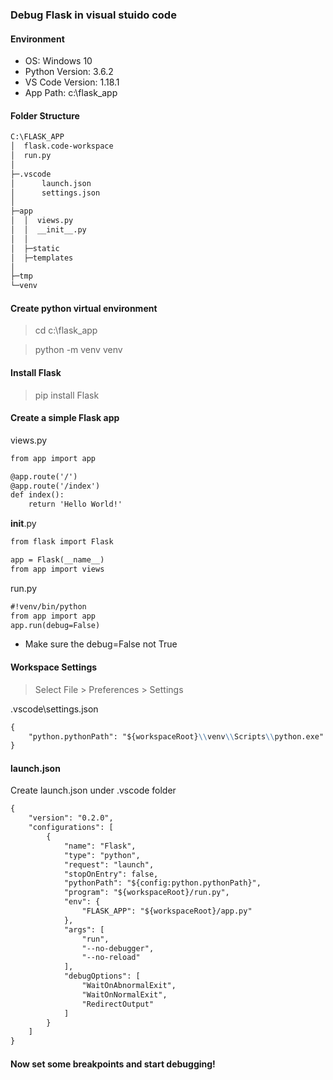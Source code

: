 ### Debug Flask in visual stuido code

#### Environment
* OS: Windows 10
* Python Version: 3.6.2
* VS Code Version: 1.18.1
* App Path: c:\flask_app

#### Folder Structure
```markdown
C:\FLASK_APP
│  flask.code-workspace
│  run.py
│
├─.vscode
│      launch.json
│      settings.json
│
├─app
│  │  views.py
│  │  __init__.py
│  │
│  ├─static
│  ├─templates
│
├─tmp
└─venv
```

#### Create python virtual environment
> cd c:\flask_app

> python -m venv venv

#### Install Flask
> pip install Flask


#### Create a simple Flask app
views.py
```markdown
from app import app

@app.route('/')
@app.route('/index')
def index():
    return 'Hello World!'
```

__init__.py
```markdown
from flask import Flask

app = Flask(__name__)
from app import views
```

run.py
```markdown
#!venv/bin/python
from app import app
app.run(debug=False)
```
* Make sure the debug=False not True

#### Workspace Settings 
> Select File > Preferences > Settings


.vscode\settings.json
```markdown
{
    "python.pythonPath": "${workspaceRoot}\\venv\\Scripts\\python.exe"
}
```

#### launch.json
> 
Create launch.json under .vscode folder
```markdown
{
    "version": "0.2.0",
    "configurations": [
        {
            "name": "Flask",
            "type": "python",
            "request": "launch",
            "stopOnEntry": false,
            "pythonPath": "${config:python.pythonPath}",
            "program": "${workspaceRoot}/run.py",
            "env": {
                "FLASK_APP": "${workspaceRoot}/app.py"
            },
            "args": [
                "run",
                "--no-debugger",
                "--no-reload"
            ],
            "debugOptions": [
                "WaitOnAbnormalExit",
                "WaitOnNormalExit",
                "RedirectOutput"
            ]
        }
    ]
}
```

#### Now set some breakpoints and start debugging!

